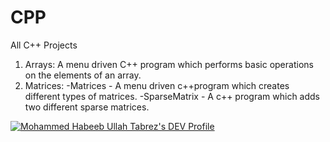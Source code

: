 # CPP
All C++ Projects

1. Arrays: A menu driven C++ program which performs basic operations on the elements of an array.
2. Matrices: 
-Matrices - A menu driven c++program which creates different types of matrices.
-SparseMatrix - A c++ program which adds two different sparse matrices.


[![Mohammed Habeeb Ullah Tabrez's DEV Profile](https://d2fltix0v2e0sb.cloudfront.net/dev-badge.svg)](https://dev.to/habeebullahtabrez)
